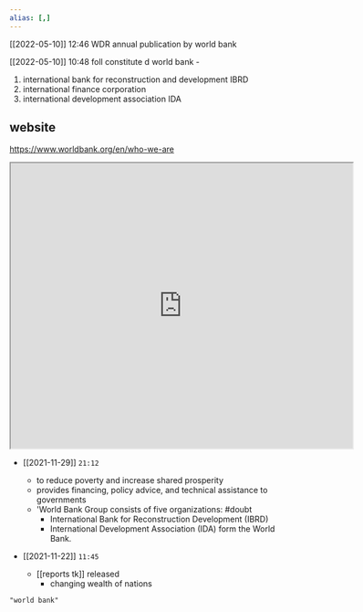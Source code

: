 ```yaml
---
alias: [,]
---
```


[[2022-05-10]] 12:46
WDR annual publication by world bank

[[2022-05-10]] 10:48
foll constitute d world bank -
1. international bank for reconstruction and development IBRD
2. international finance corporation
3. international development association IDA

## website
https://www.worldbank.org/en/who-we-are
<iframe src="https://www.worldbank.org/en/who-we-are" width="600" height="500" ></iframe>

- [[2021-11-29]] `21:12`
	- to reduce poverty and increase shared prosperity
	- provides financing, policy advice, and technical assistance to governments
	- 'World Bank Group consists of five organizations:  #doubt 
		- International Bank for Reconstruction Development (IBRD)
		- International Development Association (IDA) form the World Bank.

- [[2021-11-22]] `11:45`
	- [[reports tk]] released
		- changing wealth of nations
```query
"world bank"
```